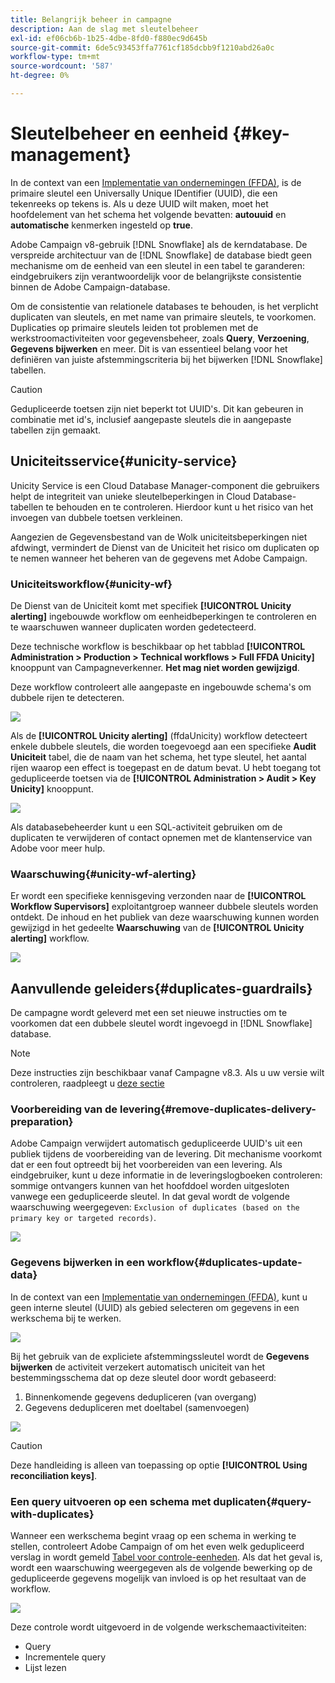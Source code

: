 ```yaml
---
title: Belangrijk beheer in campagne
description: Aan de slag met sleutelbeheer
exl-id: ef06cb6b-1b25-4dbe-8fd0-f880ec9d645b
source-git-commit: 6de5c93453ffa7761cf185dcbb9f1210abd26a0c
workflow-type: tm+mt
source-wordcount: '587'
ht-degree: 0%

---
```


# Sleutelbeheer en eenheid {#key-management}

In de context van een [Implementatie van ondernemingen (FFDA)](enterprise-deployment.md), is de primaire sleutel een Universally Unique IDentifier (UUID), die een tekenreeks op tekens is. Als u deze UUID wilt maken, moet het hoofdelement van het schema het volgende bevatten: **autouuid** en **automatische** kenmerken ingesteld op **true**.

Adobe Campaign v8-gebruik [!DNL Snowflake] als de kerndatabase. De verspreide architectuur van de [!DNL Snowflake] de database biedt geen mechanisme om de eenheid van een sleutel in een tabel te garanderen: eindgebruikers zijn verantwoordelijk voor de belangrijkste consistentie binnen de Adobe Campaign-database.

Om de consistentie van relationele databases te behouden, is het verplicht duplicaten van sleutels, en met name van primaire sleutels, te voorkomen. Duplicaties op primaire sleutels leiden tot problemen met de werkstroomactiviteiten voor gegevensbeheer, zoals **Query**, **Verzoening**, **Gegevens bijwerken** en meer. Dit is van essentieel belang voor het definiëren van juiste afstemmingscriteria bij het bijwerken [!DNL Snowflake] tabellen.


>[!CAUTION]
>
>Gedupliceerde toetsen zijn niet beperkt tot UUID&#39;s. Dit kan gebeuren in combinatie met id&#39;s, inclusief aangepaste sleutels die in aangepaste tabellen zijn gemaakt.


## Uniciteitsservice{#unicity-service}

Unicity Service is een Cloud Database Manager-component die gebruikers helpt de integriteit van unieke sleutelbeperkingen in Cloud Database-tabellen te behouden en te controleren. Hierdoor kunt u het risico van het invoegen van dubbele toetsen verkleinen.

Aangezien de Gegevensbestand van de Wolk uniciteitsbeperkingen niet afdwingt, vermindert de Dienst van de Uniciteit het risico om duplicaten op te nemen wanneer het beheren van de gegevens met Adobe Campaign.

### Uniciteitsworkflow{#unicity-wf}

De Dienst van de Uniciteit komt met specifiek **[!UICONTROL Unicity alerting]** ingebouwde workflow om eenheidbeperkingen te controleren en te waarschuwen wanneer duplicaten worden gedetecteerd.

Deze technische workflow is beschikbaar op het tabblad **[!UICONTROL Administration > Production > Technical workflows > Full FFDA Unicity]** knooppunt van Campagneverkenner. **Het mag niet worden gewijzigd**.

Deze workflow controleert alle aangepaste en ingebouwde schema&#39;s om dubbele rijen te detecteren.

![](assets/unicity-alerting-wf.png)

Als de **[!UICONTROL Unicity alerting]** (ffdaUnicity) workflow detecteert enkele dubbele sleutels, die worden toegevoegd aan een specifieke **Audit Uniciteit** tabel, die de naam van het schema, het type sleutel, het aantal rijen waarop een effect is toegepast en de datum bevat. U hebt toegang tot gedupliceerde toetsen via de **[!UICONTROL Administration > Audit > Key Unicity]** knooppunt.

![](assets/unicity-table.png)

Als databasebeheerder kunt u een SQL-activiteit gebruiken om de duplicaten te verwijderen of contact opnemen met de klantenservice van Adobe voor meer hulp.

### Waarschuwing{#unicity-wf-alerting}

Er wordt een specifieke kennisgeving verzonden naar de **[!UICONTROL Workflow Supervisors]** exploitantgroep wanneer dubbele sleutels worden ontdekt. De inhoud en het publiek van deze waarschuwing kunnen worden gewijzigd in het gedeelte **Waarschuwing** van de **[!UICONTROL Unicity alerting]** workflow.

![](assets/wf-alert-activity.png)


## Aanvullende geleiders{#duplicates-guardrails}

De campagne wordt geleverd met een set nieuwe instructies om te voorkomen dat een dubbele sleutel wordt ingevoegd in [!DNL Snowflake] database.

>[!NOTE]
>
>Deze instructies zijn beschikbaar vanaf Campagne v8.3. Als u uw versie wilt controleren, raadpleegt u [deze sectie](../start/compatibility-matrix.md#how-to-check-your-campaign-version-and-buildversion)

### Voorbereiding van de levering{#remove-duplicates-delivery-preparation}

Adobe Campaign verwijdert automatisch gedupliceerde UUID&#39;s uit een publiek tijdens de voorbereiding van de levering. Dit mechanisme voorkomt dat er een fout optreedt bij het voorbereiden van een levering. Als eindgebruiker, kunt u deze informatie in de leveringslogboeken controleren: sommige ontvangers kunnen van het hoofddoel worden uitgesloten vanwege een gedupliceerde sleutel. In dat geval wordt de volgende waarschuwing weergegeven: `Exclusion of duplicates (based on the primary key or targeted records)`.

![](assets/exclusion-duplicates-log.png)

### Gegevens bijwerken in een workflow{#duplicates-update-data}

In de context van een [Implementatie van ondernemingen (FFDA)](enterprise-deployment.md), kunt u geen interne sleutel (UUID) als gebied selecteren om gegevens in een werkschema bij te werken.

![](assets/update-data-no-internal-key.png)

Bij het gebruik van de expliciete afstemmingssleutel wordt de **Gegevens bijwerken** de activiteit verzekert automatisch uniciteit van het bestemmingsschema dat op deze sleutel door wordt gebaseerd:

1. Binnenkomende gegevens dedupliceren (van overgang)
1. Gegevens dedupliceren met doeltabel (samenvoegen)


![](assets/update-data-deduplicate.png)

>[!CAUTION]
>
>Deze handleiding is alleen van toepassing op optie **[!UICONTROL Using reconciliation keys]**.


### Een query uitvoeren op een schema met duplicaten{#query-with-duplicates}

Wanneer een werkschema begint vraag op een schema in werking te stellen, controleert Adobe Campaign of om het even welk gedupliceerd verslag in wordt gemeld [Tabel voor controle-eenheden](#unicity-wf). Als dat het geval is, wordt een waarschuwing weergegeven als de volgende bewerking op de gedupliceerde gegevens mogelijk van invloed is op het resultaat van de workflow.

![](assets/query-with-duplicates.png)

Deze controle wordt uitgevoerd in de volgende werkschemaactiviteiten:

* Query
* Incrementele query
* Lijst lezen